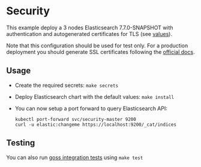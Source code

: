 # Security

This example deploy a 3 nodes Elasticsearch 7.7.0-SNAPSHOT with authentication and
autogenerated certificates for TLS (see [values][]).

Note that this configuration should be used for test only. For a production
deployment you should generate SSL certificates following the [official docs][].

## Usage

* Create the required secrets: `make secrets`

* Deploy Elasticsearch chart with the default values: `make install`

* You can now setup a port forward to query Elasticsearch API:

  ```
  kubectl port-forward svc/security-master 9200
  curl -u elastic:changeme https://localhost:9200/_cat/indices
  ```

## Testing

You can also run [goss integration tests][] using `make test`


[goss integration tests]: https://github.com/elastic/helm-charts/tree/7.7/elasticsearch/examples/security/test/goss.yaml
[official docs]: https://www.elastic.co/guide/en/elasticsearch/reference/7.7/configuring-tls.html#node-certificates
[values]: https://github.com/elastic/helm-charts/tree/7.7/elasticsearch/examples/security/security.yaml
